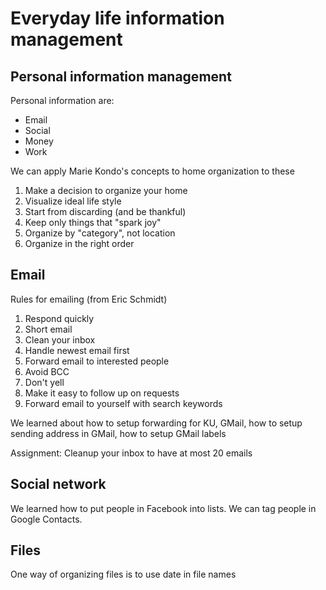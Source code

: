 # Everyday life information management

## Personal information management

Personal information are:

- Email
- Social
- Money
- Work

We can apply Marie Kondo's concepts to home organization to these

1. Make a decision to organize your home
2. Visualize ideal life style
3. Start from discarding (and be thankful)
4. Keep only things that "spark joy"
5. Organize by "category", not location
6. Organize in the right order

## Email

Rules for emailing (from Eric Schmidt)

1. Respond quickly
2. Short email
3. Clean your inbox
4. Handle newest email first
5. Forward email to interested people
6. Avoid BCC
7. Don't yell
8. Make it easy to follow up on requests
9. Forward email to yourself with search keywords

We learned about how to setup forwarding for KU, GMail, how to setup sending address in GMail, how to setup GMail labels

Assignment: Cleanup your inbox to have at most 20 emails

## Social network

We learned how to put people in Facebook into lists. We can tag people in Google Contacts.

## Files

One way of organizing files is to use date in file names
